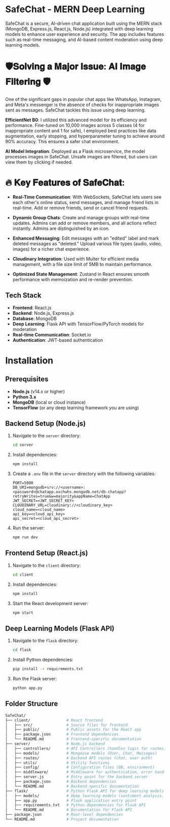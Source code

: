 # SafeChat - MERN Deep Learning

SafeChat is a secure, AI-driven chat application built using the MERN stack (MongoDB, Express.js, React.js, Node.js) integrated with deep learning models to enhance user experience and security. The app includes features such as real-time messaging, and AI-based content moderation using deep learning models.

# 🛡️𝐒𝐨𝐥𝐯𝐢𝐧𝐠 𝐚 𝐌𝐚𝐣𝐨𝐫 𝐈𝐬𝐬𝐮𝐞: 𝐀𝐈 𝐈𝐦𝐚𝐠𝐞 𝐅𝐢𝐥𝐭𝐞𝐫𝐢𝐧𝐠 🛡️

One of the significant gaps in popular chat apps like WhatsApp, Instagram, and Meta's messenger is the absence of checks for inappropriate images sent as messages. SafeChat tackles this issue using deep learning.

**EfficientNet B0**: I utilized this advanced model for its efficiency and performance. Fine-tuned on 10,000 images across 5 classes (4 for inappropriate content and 1 for safe), I employed best practices like data augmentation, early stopping, and hyperparameter tuning to achieve around 90% accuracy. This ensures a safer chat environment.

**AI Model Integration**: Deployed as a Flask microservice, the model processes images in SafeChat. Unsafe images are filtered, but users can view them by clicking if needed.

# 🔥 𝐊𝐞𝐲 𝐅𝐞𝐚𝐭𝐮𝐫𝐞𝐬 𝐨𝐟 𝐒𝐚𝐟𝐞𝐂𝐡𝐚𝐭:

- **Real-Time Communication**: With WebSockets, SafeChat lets users see each other's online status, send messages, and manage friend lists in real-time. Add or remove friends, send or cancel friend requests.

- **Dynamic Group Chats**: Create and manage groups with real-time updates. Admins can add or remove members, and all actions reflect instantly. Admins are distinguished by an icon.

- **Enhanced Messaging**: Edit messages with an "edited" label and mark deleted messages as "deleted." Upload various file types (audio, video, images) for a richer chat experience.

- **Cloudinary Integration**: Used with Multer for efficient media management, with a file size limit of 5MB to maintain performance.

- **Optimized State Management**: Zustand in React ensures smooth performance with memoization and re-render prevention.

## Tech Stack

- **Frontend**: React.js
- **Backend**: Node.js, Express.js
- **Database**: MongoDB
- **Deep Learning**: Flask API with TensorFlow/PyTorch models for moderation
- **Real-time Communication**: Socket.io
- **Authentication**: JWT-based authentication

# Installation

## Prerequisites

- **Node.js** (v14.x or higher)
- **Python 3.x**
- **MongoDB** (local or cloud instance)
- **TensorFlow** (or any deep learning framework you are using)

## Backend Setup (Node.js)

1. Navigate to the `server` directory:

    ```bash
    cd server
    ```

2. Install dependencies:

    ```bash
    npm install
    ```

3. Create a `.env` file in the `server` directory with the following variables:

    ```env
    PORT=5000
    DB_URI=mongodb+srv://<username>:<password>@chatapp.oxchwhs.mongodb.net/db-chatapp?retryWrites=true&w=majority&appName=ChatApp
    JWT_SECRET=<JWT_SECRET_KEY>
    CLOUDINARY_URL=cloudinary://<cloudinary_key>
    cloud_name=<cloud_name>
    api_key=<cloud_api_key>
    api_secret=<cloud_api_secret>
    ```

4. Run the server:

    ```bash
    npm run dev
    ```

## Frontend Setup (React.js)

1. Navigate to the `client` directory:

    ```bash
    cd client
    ```

2. Install dependencies:

    ```bash
    npm install
    ```

3. Start the React development server:

    ```bash
    npm start
    ```

## Deep Learning Models (Flask API)

1. Navigate to the `flask` directory:

    ```bash
    cd flask
    ```

2. Install Python dependencies:

    ```bash
    pip install -r requirements.txt
    ```

3. Run the Flask server:

    ```bash
    python app.py
    ```


## Folder Structure

```bash
SafeChat/
├── client/                # React frontend
│   ├── src/               # Source files for frontend
│   ├── public/            # Public assets for the React app
│   ├── package.json       # Frontend dependencies
│   └── README.md          # Frontend-specific documentation
├── server/                # Node.js backend
│   ├── controllers/       # API Controllers (handles logic for routes)
│   ├── models/            # Mongoose models (User, Chat, Messages)
│   ├── routes/            # Backend API routes (chat, user auth)
│   ├── utils/             # Utility functions
│   ├── config/            # Configuration files (DB, environment)
│   ├── middleware/        # Middleware for authentication, error handling
│   ├── server.js          # Entry point for the backend server
│   ├── package.json       # Backend dependencies
│   └── README.md          # Backend-specific documentation
├── flask/                 # Python Flask API for deep learning models
│   ├── models/            # Deep learning models (sentiment analysis, moderation)
│   ├── app.py             # Flask application entry point
│   ├── requirements.txt   # Python dependencies for Flask API
│   └── README.md          # Documentation for Flask API
├── package.json           # Root-level dependencies
└── README.md              # Project documentation

